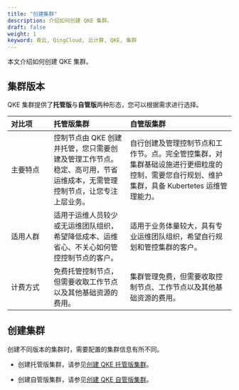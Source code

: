 ```yaml
---
title: "创建集群"
description: 介绍如何创建 QKE 集群。
draft: false
weight: 1
keyword: 青云, QingCloud, 云计算, QKE, 集群
---
```


本文介绍如何创建 QKE 集群。

## 集群版本

QKE 集群提供了**托管版**与**自管版**两种形态，您可以根据需求进行选择。

| <span style="display:inline-block;width:80px">对比项</span> | 托管版集群                                                   | 自管版集群                                                   |
| :---------------------------------------------------------- | :----------------------------------------------------------- | :----------------------------------------------------------- |
| 主要特点                                                    | 控制节点由 QKE 创建并托管，您只需要创建及管理工作节点。稳定、高可用，节省运维成本，无需管理控制节点，让您专注上层业务。 | 自行创建及管理控制节点和工作节。点。完全管控集群，对集群基础设施进行更细粒度的控制，需要您自行规划、维护集群，具备 Kubertetes 运维管理能力。 |
| 适用人群                                                    | 适用于运维人员较少或无运维团队组织，希望降低成本、运维省心、不关心如何管控控制节点的客户。 | 适用于业务体量较大，具有专业运维团队组织，希望自行规划和管控集群的客户。 |
| 计费方式                                                    | 免费托管控制节点，但需要收取工作节点以及其他基础资源的费用。 | 集群管理免费，但需要收取控制节点、工作节点以及其他基础资源的费用。 |

## 创建集群

创建不同版本的集群时，需要配置的集群信息有所不同。

-  创建托管版集群，请参见[创建 QKE 托管版集群](../../../quickstart/create_hosting_cluster/)。

-  创建自管版集群，请参见[创建 QKE 自管版集群](../../../quickstart/create_selfmgt_cluster/)。

